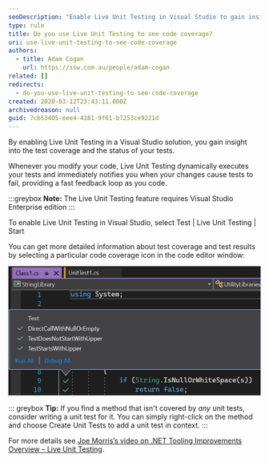 ```yaml
---
seoDescription: "Enable Live Unit Testing in Visual Studio to gain insight into test coverage and receive immediate feedback on code changes."
type: rule
title: Do you use Live Unit Testing to see code coverage?
uri: use-live-unit-testing-to-see-code-coverage
authors:
  - title: Adam Cogan
    url: https://ssw.com.au/people/adam-cogan
related: []
redirects:
  - do-you-use-live-unit-testing-to-see-code-coverage
created: 2020-03-12T23:43:11.000Z
archivedreason: null
guid: 7cb53405-eee4-4181-9f61-b7253ce9221d
---
```

By enabling Live Unit Testing in a Visual Studio solution, you gain insight into the test coverage and the status of your tests. 

Whenever you modify your code, Live Unit Testing dynamically executes your tests and immediately notifies you when your changes cause tests to fail, providing a fast feedback loop as you code.

:::greybox
**Note:** The Live Unit Testing feature requires Visual Studio Enterprise edition 
:::

<!--endintro-->

To enable Live Unit Testing in Visual Studio, select Test | Live Unit Testing | Start

You can get more detailed information about test coverage and test results by selecting a particular code coverage icon in the code editor window:

![Figure: This code is covered by 3 unit tests, all of which passed](live-unit-testing-good.jpg "Screenshot of the Code Editor showing tests and their status against a method in Visual Studio")

::: greybox
**Tip:** If you find a method that isn't covered by *any* unit tests, consider writing a unit test for it. You can simply right-click on the method and choose Create Unit Tests to add a unit test in context.
:::

For more details see [Joe Morris’s video on .NET Tooling Improvements Overview – Live Unit Testing](https://www.youtube.com/watch?v=kBlLi4BYCKk).
